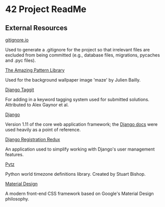 # 42 Project ReadMe

## External Resources

[gitignore.io](https://www.gitignore.io/)

Used to generate a .gitignore for the project so that irrelevant files
are excluded from being committed (e.g., database files, migrations,
pycaches and .pyc files).


[The Amazing Pattern Library](http://thepatternlibrary.com/)

Used for the background wallpaper image 'maze' by Julien Bailly.



[Django Taggit](https://django-taggit.readthedocs.io/en/latest/)

For adding in a keyword tagging system used for submitted solutions.
Attributed to Alex Gaynor et al.



[Django](https://www.djangoproject.com/)

Version 1.11 of the core web application framework; the [Django docs](https://docs.djangoproject.com/en/1.11/)
were used heavily as a point of reference.



[Django Registration Redux](https://django-registration-redux.readthedocs.io/en/latest/)

An application used to simplify working with Django's user management features.


[Pytz](http://pytz.sourceforge.net/)

Python world timezone definitions library. Created by Stuart Bishop.


[Material Design](https://materializecss.com/)

A modern front-end CSS framework based on Google's Material Design philosophy.

